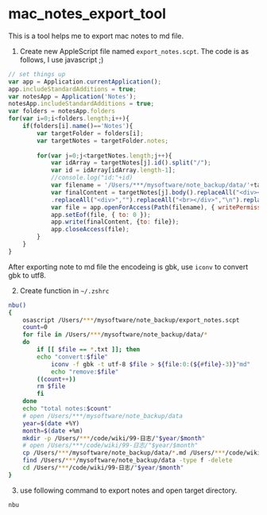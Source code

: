 # mac_notes_export_tool
This is a tool helps me to export mac notes to md file.  

1. Create new AppleScript file named `export_notes.scpt`. The code is as follows, I use javascript ;)
```javascript
// set things up 
var app = Application.currentApplication(); 
app.includeStandardAdditions = true; 
var notesApp = Application('Notes'); 
notesApp.includeStandardAdditions = true;
var folders = notesApp.folders
for(var i=0;i<folders.length;i++){
	if(folders[i].name()=='Notes'){
		var targetFolder = folders[i];
		var targetNotes = targetFolder.notes;
		
		for(var j=0;j<targetNotes.length;j++){
		    var idArray = targetNotes[j].id().split("/");
			var id = idArray[idArray.length-1];
			//console.log("id:"+id)
			var filename = '/Users/***/mysoftware/note_backup/data/'+targetNotes[j].name().split(' ')[0].replaceAll('-','')+'_'+id+'.txt';
			var finalContent = targetNotes[j].body().replaceAll("<div><h1>","# ").replaceAll("</h1></div>","\n")
			.replaceAll("<div>","").replaceAll("<br></div>","\n").replaceAll("</div>","\n").replaceAll("<br>","\n")
			var file = app.openForAccess(Path(filename), { writePermission: true });
    		app.setEof(file, { to: 0 });
    		app.write(finalContent, {to: file});
    		app.closeAccess(file);
		}		
	}
}
```

After exporting note to md file the encodeing is gbk, use `iconv` to convert gbk to utf8.

2. Create function in `~/.zshrc`
```bash
nbu()
{
    osascript /Users/***/mysoftware/note_backup/export_notes.scpt
    count=0
    for file in /Users/***/mysoftware/note_backup/data/*
    do
        if [[ $file == *.txt ]]; then
	    echo "convert:$file"
            iconv -f gbk -t utf-8 $file > ${file:0:(${#file}-3)}"md"
            echo "remove:$file"
	    ((count++))
	    rm $file
        fi
    done
    echo "total notes:$count"
    # open /Users/***/mysoftware/note_backup/data
    year=$(date +%Y)
    month=$(date +%m)
    mkdir -p /Users/***/code/wiki/99-日志/"$year/$month"
    # open /Users/***/code/wiki/99-日志/"$year/$month"
    cp /Users/***/mysoftware/note_backup/data/*.md /Users/***/code/wiki/99-日志/"$year/$month"
    find /Users/***/mysoftware/note_backup/data -type f -delete
    cd /Users/***/code/wiki/99-日志/"$year/$month"
}
```

3. use following command to export notes and open target directory.
```bash
nbu
```
